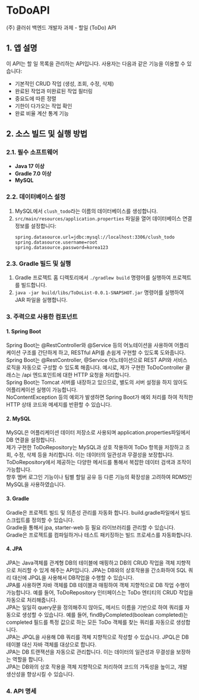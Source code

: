 # ToDoAPI
(주) 클러쉬 백엔드 개발자 과제 - 할일 (ToDo) API

## 1. 앱 설명
이 API는 할 일 목록을 관리하는 API입니다. 사용자는 다음과 같은 기능을 이용할 수 있습니다:
- 기본적인 CRUD 작업 (생성, 조회, 수정, 삭제)
- 완료된 작업과 미완료된 작업 필터링
- 중요도에 따른 정렬
- 기한이 다가오는 작업 확인
- 완료 비율 계산 통계 기능

## 2. 소스 빌드 및 실행 방법

### 2.1. 필수 소프트웨어
- **Java 17 이상**
- **Gradle 7.0 이상**
- **MySQL**

### 2.2. 데이터베이스 설정
1. MySQL에서 `clush_todo`라는 이름의 데이터베이스를 생성합니다.
2. `src/main/resources/application.properties` 파일을 열어 데이터베이스 연결 정보를 설정합니다:
    ```properties
    spring.datasource.url=jdbc:mysql://localhost:3306/clush_todo
    spring.datasource.username=root
    spring.datasource.password=korea123
    ```

### 2.3. Gradle 빌드 및 실행
1. Gradle 프로젝트 홈 디렉토리에서 `./gradlew build` 명령어를 실행하여 프로젝트를 빌드합니다.
2. `java -jar build/libs/ToDoList-0.0.1-SNAPSHOT.jar` 명령어를 실행하여 JAR 파일을 실행합니다.


<h3>3. 주력으로 사용한 컴포넌트</h3>
<h4>1. Spring Boot</h4>
Spring Boot는 @RestController와 @Service 등의 어노테이션을 사용하여 어플리케이션 구조를 간단하게 하고, RESTful API를 손쉽게 구현할 수 있도록 도와줍니다.<br>
Spring Boot는 @RestController, @Service 어노테이션으로 REST API와 서비스 로직을 자동으로 구성할 수 있도록 해줍니다. 예시로, 제가 구현한 ToDoController 클래스는 /api 엔드포인트에 대한 HTTP 요청을 처리합니다.<br>
Spring Boot는 Tomcat 서버를 내장하고 있으므로, 별도의 서버 설정을 하지 않아도 어플리케이션 실행이 가능합니다.<br>
NoContentException 등의 예외가 발생하면 Spring Boot가 예외 처리를 하여 적적한 HTTP 상태 코드와 메세지를 반환할 수 있습니다.

<h4>2. MySQL</h4>
MySQL은 어플리케이션 데이터 저장소로 사용되며 application.properties파일에서 DB 연결을 설정합니다.<br>
제가 구현한 ToDoRepository는 MySQL과 상호 작용하여 ToDo 항목을 저장하고 조회, 수정, 삭제 등을 처리합니다. 이는 데이터의 일관성과 무결성을 보장합니다.<br>
ToDoRepository에서 제공하는 다양한 메서드를 통해서 복잡한 데이터 검색과 조작이 가능합니다.<br>
향후 멤버 로그인 기능이나 팀별 할일 공유 등 다른 기능의 확장성을 고려하여 RDMS인 MySQL을 사용하였습니다.

<h4>3. Gradle</h4>
Gradle은 프로젝트 빌드 및 의존성 관리를 자동화 합니다. build.gradle파일에서 빌드 스크립트를 정의할 수 있습니다.<br>
Gradle을 통해서 jpa, starter-web 등 필요 라이브러리를 관리할 수 있습니다.<br>
Gradle은 프로젝트를 컴파일하거나 테스트 패키징하는 빌드 프로세스를 자동화합니다.

<h4>4. JPA</h4>
JPA는 Java객체를 관계형 DB의 테이블에 매핑하고 DB의 CRUD 작업을 객체 지향적으로 처리할 수 있게 해주는 API입니다. JPA는 DB와의 상호작용을 간소화하여 SQL 쿼리 대신에 JPQL을 사용해서 DB작업을 수행할 수 있습니다.<br>
JPA를 사용하면 자바 객체를 DB 테이블과 매핑하여 객체 지향적으로 DB 작업 수행이 가능합니다. 예를 들어, ToDoRepository 인터페이스는 ToDo 엔티티의 CRUD 작업을 자동으로 처리해줍니다.<br>
JPA는 일일히 query문을 정의해주지 않아도, 메서드 이름을 기반으로 하여 쿼리를 자동으로 생성할 수 있습니다. 예를 들어, findByCompleted(boolean completed)는 completed 필드를 특정 값으로 하는 모든 ToDo 객체를 찾는 쿼리를 자동으로 생성합니다.<br>
JPA는 JPQL을 사용해 DB 쿼리를 객체 지향적으로 작성할 수 있습니다. JPQL은 DB 테이블 대신 자바 객체를 대상으로 합니다.<br>
JPA는 DB 트랜잭션을 자동으로 관리합니다. 이는 데이터의 일관성과 무결성을 보장하는 역할을 합니다.<br>
JPA는 DB와의 상호 작용을 객체 지향적으로 처리하여 코드의 가독성을 높이고, 개발 생산성을 향상시킬 수 있습니다.

<h3>4. API 명세</h3>
